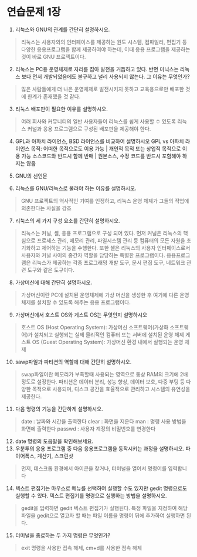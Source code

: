 # 연습문제 1장
01. 리눅스와 GNU의 관계를 간단히 설명하시오.
> 리눅스는 사용자와의 인터페이스를 제공하는 원도 시스템, 컴파일러, 편집기 등 다양한 응용프로그램을 함께 제공하여야 하는데, 이때 응용 프로그램을 제공하는 것이 바로 GNU 프로젝트이다.

02. 리눅스는 PC용 운영체제로 자리를 잡아 발전을 거듭하고 있다. 반면 미닉스는 리눅스 보다 먼저 개발되었음에도 불구하고 널리 사용되지 않는다. 그 이유는 무엇인가?
> 많은 사람들에게 더 나은 운영체제로 발전시키지 못하고 교육용으로만 배포한 것에 한계가 존재했을 것 같다.

03. 리눅스 배포판이 필요한 이유를 설명하시오.
> 여러 회사와 커뮤니티의 일반 사용자들이 리눅스를 쉽게 사용할 수 있도록 리눅스 커널과 응용 프로그램으로 구성된 배포판을 제공해야 한다.

04. GPL과 아파치 라이언스, BSD 라이언스를 비교하여 설명하시오
GPL vs 아파치 라이언스
목적: 어떠한 목적으로도 이용 가능 | 개인적 목적 또는 상업적 목적으로 이용 가능
소스코드와 반드시 함께 반매 | 원본소스, 수정 코드를 반드시 포함해야 하지는 않음

05. GNU의 선언문

06. 리눅스를 GNU/리눅스로 불러야 하는 이유를 설명하시오.
> GNU 프로젝트의 역사적인 기여를 인정하고, 리눅스 운영 체제가 그들의 작업에 의존한다는 사실을 강조

07. 리눅스의 세 가지 구성 요소를 간단히 설명하시오.
> 리눅스는 커널, 셸, 응용 프로그램으로 구성 되어 있다. 먼저 커널은 리눅스의 핵심으로 프로세스 관리, 메모리 관리, 파일시스템 관리 등 컴퓨터의 모든 자원을 초기화하고 제어하는 기능을 수행한다. 또한 셸은 리눅스의 사용자 인터페이스로서 사용자와 커널 사이의 중간자 역할을 담당하는 특별한 프로그램이다. 응용프로그램은 리눅스가 제공하는 각종 프로그래밍 개발 도구, 문서 편집 도구, 네트워크 관련 도구와 같은 도구이다.

08. 가상머신에 대해 간단히 설명하시오.
> 가상머신이란 PC에 설치된 운영체제에 가상 머신을 생성한 후 여기에 다른 운영체제를 설치할 수 있도록 해주는 응용 프로그램이다.

09. 가상머신에서 호스트 OS와 게스트 OS는 무엇인지 설명하시오
> 호스트 OS (Host Operating System): 가상머신 소프트웨어(가상화 소프트웨어)가 설치되고 실행되는 실제 물리적인 컴퓨터 또는 서버에 설치된 운영 체제
> 게스트 OS (Guest Operating System): 가상머신 환경 내에서 실행되는 운영 체제

10. sawp파일과 파티션의 역할에 대해 간단히 설명하시오.
> swap파일이란 메모리가 부족할때 사용되는 영역으로 통상 RAM의 크기에 2배 정도로 설정한다. 파티션은 데이터 분리, 성능 향상, 데이터 보호, 다중 부팅 등 다양한 목적으로 사용되며, 디스크 공간을 효율적으로 관리하고 시스템의 유연성을 제공한다.

11. 다음 명령의 기능을 간단하게 설명하시오.
> date : 날짜와 시간을 출력한다
> clear : 화면을 지운다
> man : 명령 사용 방법을 화면에 출력한다
> passwd : 사용자 계정의 비밀번호를 변경한다
12. date 명령의 도움말을 확인해보세요.
13. 우분투의 응용 프로그램 중 다음 응용프로그램을 동작시키는 과정을 설명하시오.
파이어폭스, 계산기, 스크린샷
> 먼저, 데스크톱 환경에서 아이콘을 찾거나, 터미널을 열어서 명령어를 입력합니다

14. 텍스트 편집기는 마우스로 메뉴를 선택하여 실행할 수도 있지만 gedit 명령으로도 실행할 수 있다. 텍스트 편집기를 명령으로 실행하는 방법을 설명하시오.
> gedit을 입력하면 gedit 텍스트 편집기가 실행된다. 특정 파일을 지정하여 해당 파일을 gedit으로 열고자 할 때는 파일 이름을 명령어 뒤에 추가하여 실행하면 된다.

15. 터미널을 종료하는 두 가지 명령은 무엇인가?
> exit 명령을 사용한 접속 해제, cm+d를 사용한 점속 해제
